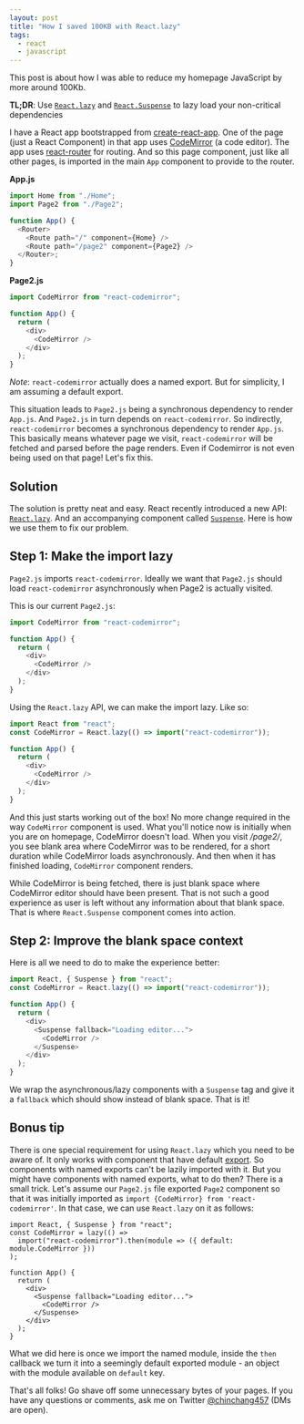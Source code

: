 ```yaml
---
layout: post
title: "How I saved 100KB with React.lazy"
tags:
  - react
  - javascript
---
```


This post is about how I was able to reduce my homepage JavaScript by more around 100Kb.

<div>
<strong>TL;DR</strong>: Use <a rel="external" href="https://reactjs.org/docs/code-splitting.html#reactlazy"><code>React.lazy</code></a> and <a rel="external" href="https://reactjs.org/docs/code-splitting.html#suspense"><code>React.Suspense</code></a> to lazy load your non-critical dependencies
</div>

I have a React app bootstrapped from [create-react-app][create-react-app]. One of the page (just a React Component) in that app uses [CodeMirror][codemirror] (a code editor). The app uses [react-router][react-router] for routing. And so this page component, just like all other pages, is imported in the main `App` component to provide to the router.

**App.js**

```js
import Home from "./Home";
import Page2 from "./Page2";

function App() {
  <Router>
    <Route path="/" component={Home} />
    <Route path="/page2" component={Page2} />
  </Router>;
}
```

**Page2.js**

```js
import CodeMirror from "react-codemirror";

function App() {
  return (
    <div>
      <CodeMirror />
    </div>
  );
}
```

_Note_: `react-codemirror` actually does a named export. But for simplicity, I am assuming a default export.

This situation leads to `Page2.js` being a synchronous dependency to render `App.js`. And `Page2.js` in turn depends on `react-codemirror`. So indirectly, `react-codemirror` becomes a synchronous dependency to render `App.js`. This basically means whatever page we visit, `react-codemirror` will be fetched and parsed before the page renders. Even if Codemirror is not even being used on that page! Let's fix this.

## Solution

The solution is pretty neat and easy. React recently introduced a new API: [`React.lazy`][react-lazy]. And an accompanying component called [`Suspense`][react-suspense]. Here is how we use them to fix our problem.

## Step 1: Make the import lazy

`Page2.js` imports `react-codemirror`. Ideally we want that `Page2.js` should load `react-codemirror` asynchronously when Page2 is actually visited.

This is our current `Page2.js`:

```js
import CodeMirror from "react-codemirror";

function App() {
  return (
    <div>
      <CodeMirror />
    </div>
  );
}
```

Using the `React.lazy` API, we can make the import lazy. Like so:

```js
import React from "react";
const CodeMirror = React.lazy(() => import("react-codemirror"));

function App() {
  return (
    <div>
      <CodeMirror />
    </div>
  );
}
```

And this just starts working out of the box! No more change required in the way `CodeMirror` component is used. What you'll notice now is initially when you are on homepage, CodeMirror doesn't load. When you visit _/page2/_, you see blank area where CodeMirror was to be rendered, for a short duration while CodeMirror loads asynchronously. And then when it has finished loading, `CodeMirror` component renders.

While CodeMirror is being fetched, there is just blank space where CodeMirror editor should have been present. That is not such a good experience as user is left without any information about that blank space. That is where `React.Suspense` component comes into action.

## Step 2: Improve the blank space context

Here is all we need to do to make the experience better:

```js
import React, { Suspense } from "react";
const CodeMirror = React.lazy(() => import("react-codemirror"));

function App() {
  return (
    <div>
      <Suspense fallback="Loading editor...">
        <CodeMirror />
      </Suspense>
    </div>
  );
}
```

We wrap the asynchronous/lazy components with a `Suspense` tag and give it a `fallback` which should show instead of blank space. That is it!

## Bonus tip

There is one special requirement for using `React.lazy` which you need to be aware of. It only works with component that have default [export][exports]. So components with named exports can't be lazily imported with it. But you might have components with named exports, what to do then? There is a small trick. Let's assume our `Page2.js` file exported `Page2` component so that it was initially imported as `import {CodeMirror} from 'react-codemirror'`. In that case, we can use `React.lazy` on it as follows:

```js/2
import React, { Suspense } from "react";
const CodeMirror = lazy(() =>
  import("react-codemirror").then(module => ({ default: module.CodeMirror }))
);

function App() {
  return (
    <div>
      <Suspense fallback="Loading editor...">
        <CodeMirror />
      </Suspense>
    </div>
  );
}
```

What we did here is once we import the named module, inside the `then` callback we turn it into a seemingly default exported module - an object with the module available on `default` key.

That's all folks! Go shave off some unnecessary bytes of your pages. If you have any questions or comments, ask me on Twitter [@chinchang457](https://twitter.com/chinchang457) (DMs are open).

[react-lazy]: https://reactjs.org/docs/code-splitting.html#reactlazy
[react-suspense]: https://reactjs.org/docs/code-splitting.html#suspense
[create-react-app]: https://github.com/facebook/create-react-app
[codemirror]: https://codemirror.net/
[react-router]: https://reacttraining.com/react-router/
[exports]: https://developer.mozilla.org/en-US/docs/web/javascript/reference/statements/export
